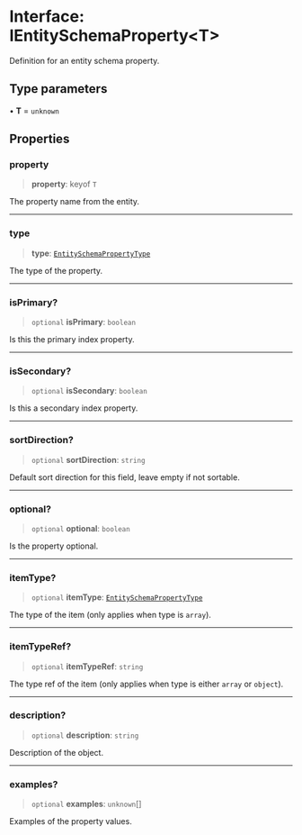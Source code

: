 # Interface: IEntitySchemaProperty\<T\>

Definition for an entity schema property.

## Type parameters

• **T** = `unknown`

## Properties

### property

> **property**: keyof `T`

The property name from the entity.

***

### type

> **type**: [`EntitySchemaPropertyType`](../type-aliases/EntitySchemaPropertyType.md)

The type of the property.

***

### isPrimary?

> `optional` **isPrimary**: `boolean`

Is this the primary index property.

***

### isSecondary?

> `optional` **isSecondary**: `boolean`

Is this a secondary index property.

***

### sortDirection?

> `optional` **sortDirection**: `string`

Default sort direction for this field, leave empty if not sortable.

***

### optional?

> `optional` **optional**: `boolean`

Is the property optional.

***

### itemType?

> `optional` **itemType**: [`EntitySchemaPropertyType`](../type-aliases/EntitySchemaPropertyType.md)

The type of the item (only applies when type is `array`).

***

### itemTypeRef?

> `optional` **itemTypeRef**: `string`

The type ref of the item (only applies when type is either `array` or `object`).

***

### description?

> `optional` **description**: `string`

Description of the object.

***

### examples?

> `optional` **examples**: `unknown`[]

Examples of the property values.
